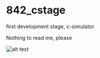 # 842_cstage
first development stage, c-simulator

Nothing to read me, please

![alt text](https://media.giphy.com/media/10RgsuetO4uDkY/giphy.gif)
